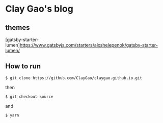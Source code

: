 # Clay Gao's blog

## themes

[gatsby-starter-lumen]https://www.gatsbyjs.com/starters/alxshelepenok/gatsby-starter-lumen/

## How to run

```cli
$ git clone https://github.com/ClayGao/claygao.github.io.git
```

then

```cli
$ git checkout source
```

and

```cli
$ yarn
```

